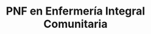 ---
title: 'PNF en Enfermería Integral Comunitaria'
description: 'Formación de enfermeros con enfoque en la atención primaria y comunitaria.'
nivel: 'Licenciatura'
curso: 'pregrado'
icon: 'Accessibility'
color: '#2196f3'
area: 'ciencias de la salud'
ubicacion: 'Municipio Miranda, Municipio Mauroa, Silva'
---